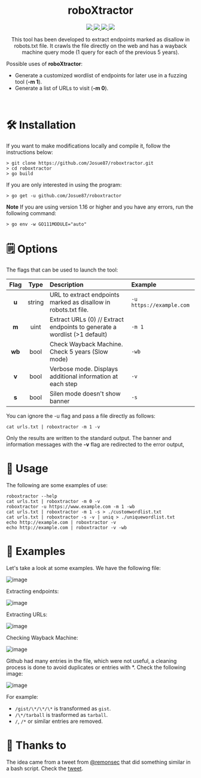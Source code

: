 <h1 align="center">
  <b>roboXtractor</b>
  <br>
</h1>
<p align="center">
  <a href="https://golang.org/dl/#stable">
    <img src="https://img.shields.io/badge/go-1.16-blue.svg?style=flat-square&logo=go">
  </a>
   <a href="https://www.gnu.org/licenses/gpl-3.0.en.html">
    <img src="https://img.shields.io/badge/license-GNU-green.svg?style=square&logo=gnu">
  </a>
  <a href="https://github.com/Josue87/roboxtractor">
    <img src="https://img.shields.io/badge/version-0.2b-yellow.svg?style=square&logo=github">
  </a>
   <a href="https://twitter.com/JosueEncinar">
    <img src="https://img.shields.io/badge/author-@JosueEncinar-orange.svg?style=square&logo=twitter">
  </a>
</p>


<p align="center">
This tool has been developed to extract endpoints marked as disallow in robots.txt file. It crawls the file directly on the web and has a wayback machine query mode (1 query for each of the previous 5 years).

Possible uses of **roboXtractor**:

* Generate a customized wordlist of endpoints for later use in a fuzzing tool (**-m 1**).
* Generate a list of URLs to visit (**-m 0**). 
</p>
<br/>

# 🛠️ Installation 

If you want to make modifications locally and compile it, follow the instructions below:

```
> git clone https://github.com/Josue87/roboxtractor.git
> cd roboxtractor
> go build
```

If you are only interested in using the program:

```
> go get -u github.com/Josue87/roboxtractor
```

**Note** If you are using version 1.16 or higher and you have any errors, run the following command:

```
> go env -w GO111MODULE="auto"
```

# 🗒 Options

The flags that can be used to launch the tool:

| Flag | Type | Description | Example |
|:----:|:----:|:------------|:--------|
| **u** | string | URL to extract endpoints marked as disallow in robots.txt file. | `-u https://example.com` |
| **m** | uint |  Extract URLs (0) // Extract endpoints to generate a wordlist (>1 default) | `-m 1` |
| **wb** | bool |  Check Wayback Machine. Check 5 years (Slow mode) | `-wb` |
| **v** | bool |  Verbose mode.  Displays additional information at each step | `-v` |
| **s** | bool |  Silen mode doesn't show banner | `-s` |

You can ignore the -u flag and pass a file directly as follows:

```
cat urls.txt | roboxtractor -m 1 -v
```

Only the results are written to the standard output. The banner and information messages with the **-v** flag are redirected to the error output, 

# 👾 Usage

The following are some examples of use:

```
roboxtractor --help
cat urls.txt | roboxtractor -m 0 -v
roboxtractor -u https://www.example.com -m 1 -wb
cat urls.txt | roboxtractor -m 1 -s > ./customwordlist.txt
cat urls.txt | roboxtractor -s -v | uniq > ./uniquewordlist.txt
echo http://example.com | roboxtractor -v
echo http://example.com | roboxtractor -v -wb
```
# 🚀 Examples

Let's take a look at some examples. We have the following file:

![image](https://user-images.githubusercontent.com/16885065/124949652-0bfb8c00-e012-11eb-83b7-2c4805570626.png)

Extracting endpoints:

![image](https://user-images.githubusercontent.com/16885065/125102251-5eed4600-e0db-11eb-9626-06ed1e5f7ec7.png)

Extracting URLs:

![image](https://user-images.githubusercontent.com/16885065/125102445-92c86b80-e0db-11eb-8406-ce0a87e3d78c.png)

Checking Wayback Machine:

![image](https://user-images.githubusercontent.com/16885065/125102688-db802480-e0db-11eb-8c2f-0d3b96733c00.png)

Github had many entries in the file, which were not useful, a cleaning process is done to avoid duplicates or entries with *. Check the following image:

![image](https://user-images.githubusercontent.com/16885065/125103171-62350180-e0dc-11eb-83fc-3b3b400690e8.png)

For example:

* `/gist/\*/\*/\*` is transformed as `gist`.
* `/\*/tarball` is trasformed as `tarball`.
* `/`, `/*` or similar entries are removed.

# 🤗 Thanks to 

The idea came from a tweet from [@remonsec](https://twitter.com/remonsec) that did something similar in a bash script. Check the [tweet](https://twitter.com/remonsec/status/1410481151433576449).
